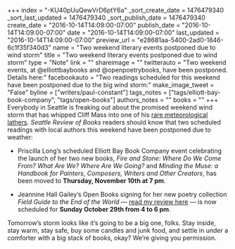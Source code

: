 +++
index = "-KU40pUuQewVrD6ptY6a"
_sort_create_date = 1476479340
_sort_last_updated = 1476479340
_sort_publish_date = 1476479340
create_date = "2016-10-14T14:09:00-07:00"
publish_date = "2016-10-14T14:09:00-07:00"
date = "2016-10-14T14:09:00-07:00"
last_updated = "2016-10-14T14:09:00-07:00"
preview_url = "e28681aa-5400-2ad0-1846-6c1f35f340d3"
name = "Two weekend literary events postponed due to wind storm"
title = "Two weekend literary events postponed due to wind storm"
type = "Note"
link = ""
shareimage = ""
twitterauto = "Two weekend events, at @elliottbaybooks and @openpoetrybooks, have been postponed. Details here:"
facebookauto = "Two readings scheduled for this weekend have been postponed due to the big wind storm:"
make_image_tweet = "False"
byline = ["writers/paul-constant"]
tags_notes = ["tags/elliott-bay-book-company", "tags/open-books"]
authors_notes = ""
books = ""
+++
Everybody in Seattle is freaking out about the promised weekend wind storm that has whipped Cliff Mass into one of his [rare meteorological lathers]( http://cliffmass.blogspot.com/2016/10/major-windstorm-tornadoes-and-much-more.html). *Seattle Review of Books* readers should know that two scheduled readings with local authors this weekend have been postponed due to weather: 

* Priscilla Long’s scheduled Elliott Bay Book Company event celebrating the launch of her two new books, *Fire and Stone: Where Do We Come From? What Are We? Where Are We Going?* and *Minding the Muse: a Handbook for Painters, Composers, Writers and Other Creators*, has been moved to **Thursday, November 10th at 7 pm**.

* Jeannine Hall Gailey’s Open Books signing for her new poetry collection *Field Guide to the End of the World* — [read my review here](http://www.seattlereviewofbooks.com/reviews/and-i-feel-fine/) — is now scheduled for **Sunday October 29th from 4 to 6 pm**.

Tomorrow’s storm  looks like it’s going to be a big one, folks. Stay inside, stay warm, stay safe, buy some candles and junk food, and settle in under a comforter with a big stack of books, okay? We’re giving you permission.
